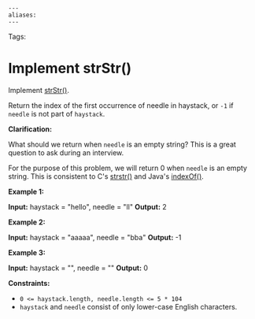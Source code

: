 ```
---
aliases:
---
```

Tags:

# Implement strStr()
Implement [strStr()](http://www.cplusplus.com/reference/cstring/strstr/).

Return the index of the first occurrence of needle in haystack, or `-1` if `needle` is not part of `haystack`.

**Clarification:**

What should we return when `needle` is an empty string? This is a great question to ask during an interview.

For the purpose of this problem, we will return 0 when `needle` is an empty string. This is consistent to C's [strstr()](http://www.cplusplus.com/reference/cstring/strstr/) and Java's [indexOf()](https://docs.oracle.com/javase/7/docs/api/java/lang/String.html#indexOf(java.lang.String)).

**Example 1:**

**Input:** haystack = "hello", needle = "ll"
**Output:** 2

**Example 2:**

**Input:** haystack = "aaaaa", needle = "bba"
**Output:** -1

**Example 3:**

**Input:** haystack = "", needle = ""
**Output:** 0

**Constraints:**

-   `0 <= haystack.length, needle.length <= 5 * 104`
-   `haystack` and `needle` consist of only lower-case English characters.